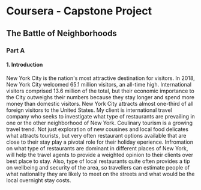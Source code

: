 # Coursera - Capstone Project

## The Battle of Neighborhoods


### Part A 

  #### 1. Introduction 

  New York City is the nation's most attractive destination for visitors. In 2018, New York City welcomed 65.1 million visitors, an all-time high. International visitors comprised 13.6 million of the total, but their economic importance to the City outweighs their numbers because they stay longer and spend more money than domestic visitors. New York City attracts almost one-third of all foreign visitors to the United States. 
  My client is international travel company who seeks to investigate what type of restaurants are prevailing in one or the other neighborhood of New York. Coulinary tourism is a growing travel trend. Not just exploration of new cousines and local food delicates what attracts tourists, but very often restaurant options available that are close to their stay play a pivotal role for their holiday eperience. Infromation on what type of restaurants are dominant in different places of New York, will help the travel agents to provide a weighted opinion to their clients over best place to stay. Also, type of local restaurants quite often provides a tip on wellbeing and security of the area, so travellers can estimate people of what nationality they are likely to meet on the streets and what would be the local overnight stay costs.
  
